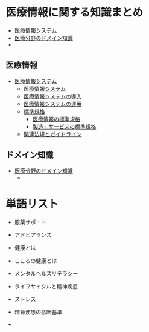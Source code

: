 # 医療情報に関する知識まとめ

- [医療情報システム](./healthcareIT/README.md)
- [医療分野のドメイン知識](./knoledge/README.md)
- 
## 医療情報

- [医療情報システム](./healthcareIT/README.md)
  - [医療情報システム](./healthcareIT/医療情報システム/README.md)
  - [医療情報システムの導入](./healthcareIT/医療情報システムの導入/.README.md)
  - [医療情報システムの運用](./healthcareIT/医療情報システムの運用/README.md)
  - [標準規格](./healthcareIT/標準規格/README.md)
    - [医療情報の標準規格](./healthcareIT/標準規格/医療情報/README.md)
    - [製造・サービスの標準規格](./healthcareIT/標準規格/製造・サービス/README.md)
  - [関連法規とガイドライン](./healthcareIT/関連法規とガイドライン/README.md)

## ドメイン知識

- [医療分野のドメイン知識](./knoledge/README.md)
  - []()


# 単語リスト

* 服薬サポート
* アドヒアランス

* 健康とは
* こころの健康とは
* メンタルヘルスリテラシー
* ライフサイクルと精神疾患
* ストレス
* 精神疾患の診断基準
* 